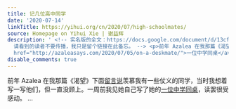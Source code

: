 ```yaml
---
title: 记几位高中同学
date: '2020-07-14'
linkTitle: https://yihui.org/cn/2020/07/high-schoolmates/
source: Homepage on Yihui Xie | 谢益辉
description: ' <!-- 实名版的全文：https://docs.google.com/document/d/13cfJY7-kd2RBFITCwvISoXj34jKeUAIE_qLpPIKtO0U/edit#
  请看到的读者不要传播，我只是留个链接在此备忘。 --> <p>前年 Azalea 在我那篇《渴望》下面<a href="/cn/2018/12/craving/#comment-4274302309">留言说</a>羡慕我有一些仗义的同学，当时我想着写一写他们，但一直没顾上。一周前我见她自己写了她的<a
  href="http://azaleasays.com/2020/07/05/on-a-deskmate/">一位中学同桌</a>，读罢很受感动。 ...'
disable_comments: true
---
```

 <!-- 实名版的全文：https://docs.google.com/document/d/13cfJY7-kd2RBFITCwvISoXj34jKeUAIE_qLpPIKtO0U/edit# 请看到的读者不要传播，我只是留个链接在此备忘。 --> <p>前年 Azalea 在我那篇《渴望》下面<a href="/cn/2018/12/craving/#comment-4274302309">留言说</a>羡慕我有一些仗义的同学，当时我想着写一写他们，但一直没顾上。一周前我见她自己写了她的<a href="http://azaleasays.com/2020/07/05/on-a-deskmate/">一位中学同桌</a>，读罢很受感动。 ...